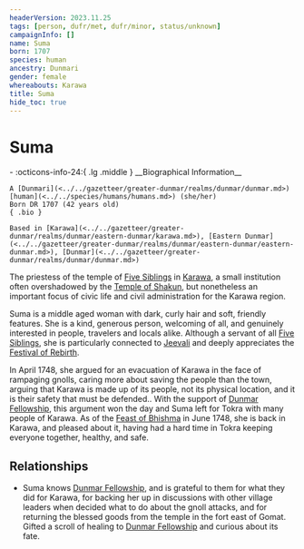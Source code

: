 ```yaml
---
headerVersion: 2023.11.25
tags: [person, dufr/met, dufr/minor, status/unknown]
campaignInfo: []
name: Suma
born: 1707
species: human
ancestry: Dunmari
gender: female
whereabouts: Karawa
title: Suma
hide_toc: true
---
```

# Suma
<div class="grid cards ext-narrow-margin ext-one-column" markdown>
- :octicons-info-24:{ .lg .middle } __Biographical Information__

    A [Dunmari](<../../gazetteer/greater-dunmar/realms/dunmar/dunmar.md>) [human](<../../species/humans/humans.md>) (she/her)  
    Born DR 1707 (42 years old)  
    { .bio }

    Based in [Karawa](<../../gazetteer/greater-dunmar/realms/dunmar/eastern-dunmar/karawa.md>), [Eastern Dunmar](<../../gazetteer/greater-dunmar/realms/dunmar/eastern-dunmar/eastern-dunmar.md>), [Dunmar](<../../gazetteer/greater-dunmar/realms/dunmar/dunmar.md>)
</div>


The priestess of the temple of [Five Siblings](<../../cosmology/religions/five-siblings/five-siblings.md>) in [Karawa](<../../gazetteer/greater-dunmar/realms/dunmar/eastern-dunmar/karawa.md>), a small institution often overshadowed by the [Temple of Shakun](<../../gazetteer/greater-dunmar/realms/dunmar/eastern-dunmar/temple-of-shakun.md>), but nonetheless an important focus of civic life and civil administration for the Karawa region. 

Suma is a middle aged woman with dark, curly hair and soft, friendly features. She is a kind, generous person, welcoming of all, and genuinely interested in people, travelers and locals alike. Although a servant of all [Five Siblings](<../../cosmology/religions/five-siblings/five-siblings.md>), she is particularly connected to [Jeevali](<../../cosmology/gods/incorporeal-gods/dunmari/jeevali.md>) and deeply appreciates the [Festival of Rebirth](<../../time/holidays-and-festivals/dunmari-festivals/festival-of-rebirth.md>).  


In April 1748, she argued for an evacuation of Karawa in the face of rampaging gnolls, caring more about saving the people than the town, arguing that Karawa is made up of its people, not its physical location, and it is their safety that must be defended.. With the support of [Dunmar Fellowship](<../pcs/dunmar-fellowship/dunmar-fellowship.md>), this argument won the day and Suma left for Tokra with many people of Karawa. As of the [Feast of Bhishma](<../../time/holidays-and-festivals/dunmari-festivals/feast-of-bhishma.md>) in June 1748, she is back in Karawa, and pleased about it, having had a hard time in Tokra keeping everyone together, healthy, and safe.


## Relationships
- Suma knows [Dunmar Fellowship](<../pcs/dunmar-fellowship/dunmar-fellowship.md>), and is grateful to them for what they did for Karawa, for backing her up in discussions with other village leaders when decided what to do about the gnoll attacks, and for returning the blessed goods from the temple in the fort east of Gomat. Gifted a scroll of healing to [Dunmar Fellowship](<../pcs/dunmar-fellowship/dunmar-fellowship.md>) and curious about its fate. 


